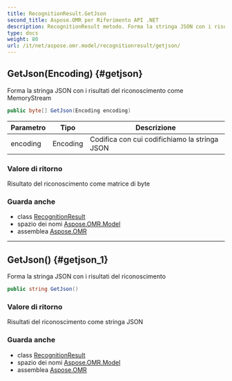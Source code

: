 ```yaml
---
title: RecognitionResult.GetJson
second_title: Aspose.OMR per Riferimento API .NET
description: RecognitionResult metodo. Forma la stringa JSON con i risultati del riconoscimento come MemoryStream
type: docs
weight: 80
url: /it/net/aspose.omr.model/recognitionresult/getjson/
---
```

## GetJson(Encoding) {#getjson}

Forma la stringa JSON con i risultati del riconoscimento come MemoryStream

```csharp
public byte[] GetJson(Encoding encoding)
```

| Parametro | Tipo | Descrizione |
| --- | --- | --- |
| encoding | Encoding | Codifica con cui codifichiamo la stringa JSON |

### Valore di ritorno

Risultato del riconoscimento come matrice di byte

### Guarda anche

* class [RecognitionResult](../)
* spazio dei nomi [Aspose.OMR.Model](../../recognitionresult/)
* assemblea [Aspose.OMR](../../../)

---

## GetJson() {#getjson_1}

Forma la stringa JSON con i risultati del riconoscimento

```csharp
public string GetJson()
```

### Valore di ritorno

Risultati del riconoscimento come stringa JSON

### Guarda anche

* class [RecognitionResult](../)
* spazio dei nomi [Aspose.OMR.Model](../../recognitionresult/)
* assemblea [Aspose.OMR](../../../)


